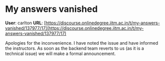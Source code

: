 # My answers vanished

**User**: carlton
**URL**: [https://discourse.onlinedegree.iitm.ac.in/t/my-answers-vanished/137977/17](https://discourse.onlinedegree.iitm.ac.in/t/my-answers-vanished/137977/17)

Apologies for the inconvenience. I have noted the issue and have informed the instructors. As soon as the backend team reverts to us (as it is a technical issue) we will make a formal announcement.
